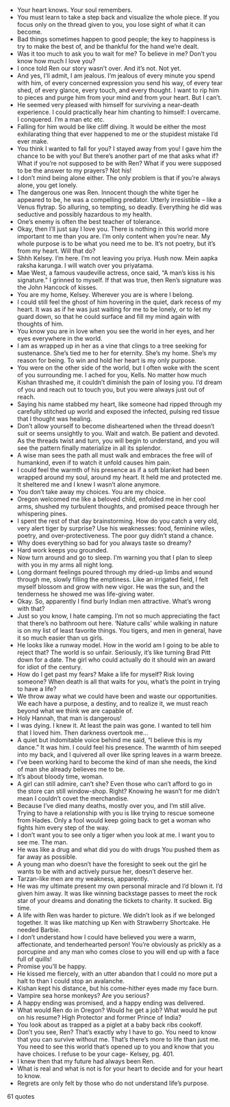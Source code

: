  - Your heart knows. Your soul remembers.
 - You must learn to take a step back and visualize the whole piece. If you focus only on the thread given to you, you lose sight of what it can become.
 - Bad things sometimes happen to good people; the key to happiness is try to make the best of, and be thankful for the hand we’re dealt.
 - Was it too much to ask you to wait for me? To believe in me? Don’t you know how much I love you?
 - I once told Ren our story wasn’t over. And it’s not. Not yet.
 - And yes, I’ll admit, I am jealous. I’m jealous of every minute you spend with him, of every concerned expression you send his way, of every tear shed, of every glance, every touch, and every thought. I want to rip him to pieces and purge him from your mind and from your heart. But I can’t.
 - He seemed very pleased with himself for surviving a near-death experience. I could practically hear him chanting to himself: I overcame. I conquered. I’m a man etc etc.
 - Falling for him would be like cliff diving. It would be either the most exhilarating thing that ever happened to me or the stupidest mistake I’d ever make.
 - You think I wanted to fall for you? I stayed away from you! I gave him the chance to be with you! But there’s another part of me that asks what if? What if you’re not supposed to be with Ren? What if you were supposed to be the answer to my prayers? Not his!
 - I don’t mind being alone either. The only problem is that if you’re always alone, you get lonely.
 - The dangerous one was Ren. Innocent though the white tiger he appeared to be, he was a compelling predator. Utterly irresistible – like a Venus flytrap. So alluring, so tempting, so deadly. Everything he did was seductive and possibly hazardous to my health.
 - One’s enemy is often the best teacher of tolerance.
 - Okay, then I’ll just say I love you. There is nothing in this world more important to me than you are. I’m only content when you’re near. My whole purpose is to be what you need me to be. It’s not poetry, but it’s from my heart. Will that do?
 - Shhh Kelsey. I’m here. I’m not leaving you priya. Hush now. Mein aapka raksha karunga. I will watch over you priyatama.
 - Mae West, a famous vaudeville actress, once said, “A man’s kiss is his signature.” I grinned to myself. If that was true, then Ren’s signature was the John Hancock of kisses.
 - You are my home, Kelsey. Wherever you are is where I belong.
 - I could still feel the ghost of him hovering in the quiet, dark recess of my heart. It was as if he was just waiting for me to be lonely, or to let my guard down, so that he could surface and fill my mind again with thoughts of him.
 - You know you are in love when you see the world in her eyes, and her eyes everywhere in the world.
 - I am as wrapped up in her as a vine that clings to a tree seeking for sustenance. She’s tied me to her for eternity. She’s my home. She’s my reason for being. To win and hold her heart is my only purpose.
 - You were on the other side of the world, but I often woke with the scent of you surrounding me. I ached for you, Kells. No matter how much Kishan thrashed me, it couldn’t diminish the pain of losing you. I’d dream of you and reach out to touch you, but you were always just out of reach.
 - Saying his name stabbed my heart, like someone had ripped through my carefully stitched up world and exposed the infected, pulsing red tissue that I thought was healing.
 - Don’t allow yourself to become disheartened when the thread doesn’t suit or seems unsightly to you. Wait and watch. Be patient and devoted. As the threads twist and turn, you will begin to understand, and you will see the pattern finally materialize in all its splendor.
 - A wise man sees the path all must walk and embraces the free will of humankind, even if to watch it unfold causes him pain.
 - I could feel the warmth of his presence as if a soft blanket had been wrapped around my soul, around my heart. It held me and protected me. It sheltered me and I knew I wasn’t alone anymore.
 - You don’t take away my choices. You are my choice.
 - Oregon welcomed me like a beloved child, enfolded me in her cool arms, shushed my turbulent thoughts, and promised peace through her whispering pines.
 - I spent the rest of that day brainstorming. How do you catch a very old, very alert tiger by surprise? Use his weaknesses: food, feminine wiles, poetry, and over-protectiveness. The poor guy didn’t stand a chance.
 - Why does everything so bad for you always taste so dreamy?
 - Hard work keeps you grounded.
 - Now turn around and go to sleep. I’m warning you that I plan to sleep with you in my arms all night long.
 - Long dormant feelings poured through my dried-up limbs and wound through me, slowly filling the emptiness. Like an irrigated field, I felt myself blossom and grow with new vigor. He was the sun, and the tenderness he showed me was life-giving water.
 - Okay. So, apparently I find burly Indian men attractive. What’s wrong with that?
 - Just so you know, I hate camping. I’m not so much appreciating the fact that there’s no bathroom out here. ‘Nature calls’ while walking in nature is on my list of least favorite things. You tigers, and men in general, have it so much easier than us girls.
 - He looks like a runway model. How in the world am I going to be able to reject that? The world is so unfair. Seriously, it’s like turning Brad Pitt down for a date. The girl who could actually do it should win an award for idiot of the century.
 - How do I get past my fears? Make a life for myself? Risk loving someone? When death is all that waits for you, what’s the point in trying to have a life?
 - We throw away what we could have been and waste our opportunities. We each have a purpose, a destiny, and to realize it, we must reach beyond what we think we are capable of.
 - Holy Hannah, that man is dangerous!
 - I was dying. I knew it. At least the pain was gone. I wanted to tell him that I loved him. Then darkness overtook me...
 - A quiet but indomitable voice behind me said, “I believe this is my dance.” It was him. I could feel his presence. The warmth of him seeped into my back, and I quivered all over like spring leaves in a warm breeze.
 - I’ve been working hard to become the kind of man she needs, the kind of man she already believes me to be.
 - It’s about bloody time, woman.
 - A girl can still admire, can’t she? Even those who can’t afford to go in the store can still window-shop. Right? Knowing he wasn’t for me didn’t mean I couldn’t covet the merchandise.
 - Because I’ve died many deaths, mostly over you, and I’m still alive. Trying to have a relationship with you is like trying to rescue someone from Hades. Only a fool would keep going back to get a woman who fights him every step of the way.
 - I don’t want you to see only a tiger when you look at me. I want you to see me. The man.
 - He was like a drug and what did you do with drugs You pushed them as far away as possible.
 - A young man who doesn’t have the foresight to seek out the girl he wants to be with and actively pursue her, doesn’t deserve her.
 - Tarzan-like men are my weakness, apparently.
 - He was my ultimate present my own personal miracle and I’d blown it. I’d given him away. It was like winning backstage passes to meet the rock star of your dreams and donating the tickets to charity. It sucked. Big time.
 - A life with Ren was harder to picture. We didn’t look as if we belonged together. It was like matching up Ken with Strawberry Shortcake. He needed Barbie.
 - I don’t understand how I could have believed you were a warm, affectionate, and tenderhearted person! You’re obviously as prickly as a porcupine and any man who comes close to you will end up with a face full of quills!
 - Promise you’ll be happy.
 - He kissed me fiercely, with an utter abandon that I could no more put a halt to than I could stop an avalanche.
 - Kishan kept his distance, but his come-hither eyes made my face burn.
 - Vampire sea horse monkeys? Are you serious?
 - A happy ending was promised, and a happy ending was delivered.
 - What would Ren do in Oregon? Would he get a job? What would he put on his resume? High Protector and former Prince of India?
 - You look about as trapped as a piglet at a baby back ribs cookoff.
 - Don’t you see, Ren? That’s exactly why I have to go. You need to know that you can survive without me. That’s there’s more to life than just me. You need to see this world that’s opened up to you and know that you have choices. I refuse to be your cage- Kelsey, pg. 401.
 - I knew then that my future had always been Ren.
 - What is real and what is not is for your heart to decide and for your heart to know.
 - Regrets are only felt by those who do not understand life’s purpose.

61 quotes